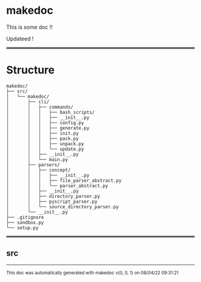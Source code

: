 # makedoc

This is some doc !!

Updateed !
<hr style="border:2px solid gray"> </hr>

# Structure

```
makedoc/
├── src/
│   └── makedoc/
│       ├── cli/
│       │   ├── commands/
│       │   │   ├── bash_scripts/
│       │   │   ├── __init__.py
│       │   │   ├── config.py
│       │   │   ├── generate.py
│       │   │   ├── init.py
│       │   │   ├── pack.py
│       │   │   ├── unpack.py
│       │   │   └── update.py
│       │   ├── __init__.py
│       │   └── main.py
│       ├── parsers/
│       │   ├── concept/
│       │   │   ├── __init__.py
│       │   │   ├── file_parser_abstract.py
│       │   │   └── parser_abstract.py
│       │   ├── __init__.py
│       │   ├── directory_parser.py
│       │   ├── pyscript_parser.py
│       │   └── source_directory_parser.py
│       └── __init__.py
├── .gitignore
├── sandbox.py
└── setup.py
```
<hr style="border:2px solid gray"> </hr>

## src
>

---





<sub>This doc was automatically generated with makedoc v(0, 0, 1) on  08/04/22 09:31:21 